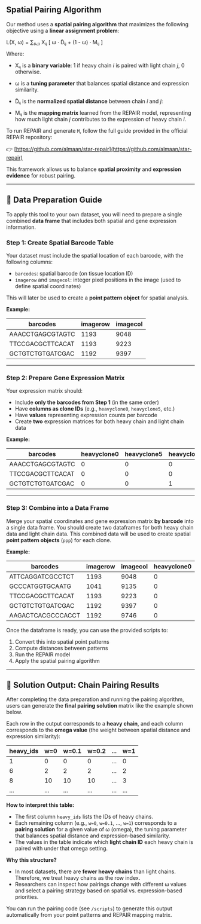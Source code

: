 ## Spatial Pairing Algorithm

Our method uses a **spatial pairing algorithm** that maximizes the following objective using a **linear assignment problem**:

L(X, ω) = ∑₍ᵢ,ⱼ₎ Xᵢⱼ [ ω · D̃ᵢⱼ + (1 - ω) · Mᵢⱼ ]

Where:
- Xᵢⱼ is a **binary variable**: 1 if heavy chain *i* is paired with light chain *j*, 0 otherwise.
- ω is a **tuning parameter** that balances spatial distance and expression similarity.
- D̃ᵢⱼ is the **normalized spatial distance** between chain *i* and *j*:

- Mᵢⱼ is the **mapping matrix** learned from the REPAIR model, representing how much light chain *j* contributes to the expression of heavy chain *i*.

To run REPAIR and generate `M`, follow the full guide provided in the official REPAIR repository:

👉 [https://github.com/almaan/star-repair](https://github.com/almaan/star-repair)

This framework allows us to balance **spatial proximity** and **expression evidence** for robust pairing.

---

## 📐 Data Preparation Guide

To apply this tool to your own dataset, you will need to prepare a single combined **data frame** that includes both spatial and gene expression information.

### Step 1: Create Spatial Barcode Table

Your dataset must include the spatial location of each barcode, with the following columns:

- `barcodes`: spatial barcode (on tissue location ID)
- `imagerow` and `imagecol`: integer pixel positions in the image (used to define spatial coordinates)

This will later be used to create a **point pattern object** for spatial analysis.

**Example:**

| barcodes           | imagerow | imagecol |
|--------------------|----------|----------|
| AAACCTGAGCGTAGTC   | 1193     | 9048     |
| TTCCGACGCTTCACAT   | 1193     | 9223     |
| GCTGTCTGTGATCGAC   | 1192     | 9397     |

---

### Step 2: Prepare Gene Expression Matrix

Your expression matrix should:

- Include **only the barcodes from Step 1** (in the same order)
- Have **columns as clone IDs** (e.g., `heavyclone0`, `heavyclone5`, etc.)
- Have **values** representing expression counts per barcode
- Create **two** expression matrices for both heavy chain and light chain data

**Example:**

| barcodes           | heavyclone0 | heavyclone5 | heavyclone7 |
|--------------------|-------------|-------------|-------------|
| AAACCTGAGCGTAGTC   | 0           | 0           | 0           |
| TTCCGACGCTTCACAT   | 0           | 0           | 0           |
| GCTGTCTGTGATCGAC   | 0           | 0           | 1           |

---

### Step 3: Combine into a Data Frame

Merge your spatial coordinates and gene expression matrix **by barcode** into a single data frame. You should create two dataframes for both heavy chain data and light chain data. This combined data will be used to create spatial **point pattern objects** (`ppp`) for each clone.

**Example:**

| barcodes           | imagerow | imagecol | heavyclone0 | heavyclone2 | heavyclone5 | heavyclone7 |
|--------------------|----------|----------|-------------|-------------|-------------|-------------|
| ATTCAGGATCGCCTCT   | 1193     | 9048     | 0           | 0           | 0           | 0           |
| GCCCATGGTGCAATG    | 1041     | 9135     | 0           | 0           | 0           | 0           |
| TTCCGACGCTTCACAT   | 1193     | 9223     | 0           | 0           | 0           | 0           |
| GCTGTCTGTGATCGAC   | 1192     | 9397     | 0           | 0           | 0           | 1           |
| AAGACTCACGCCCACCT  | 1192     | 9746     | 0           | 0           | 0           | 0           |


Once the dataframe is ready, you can use the provided scripts to:

1. Convert this into spatial point patterns
2. Compute distances between patterns
3. Run the REPAIR model
4. Apply the spatial pairing algorithm

---

## 🎯 Solution Output: Chain Pairing Results

After completing the data preparation and running the pairing algorithm, users can generate the **final pairing solution** matrix like the example shown below.

Each row in the output corresponds to a **heavy chain**, and each column corresponds to the **omega value** (the weight between spatial distance and expression similarity):

| heavy_ids | w=0 | w=0.1 | w=0.2 | ... | w=1 |
|-----------|-----|-------|-------|-----|-----|
| 1         | 0   | 0     | 0     | ... | 0   |
| 6         | 2   | 2     | 2     | ... | 2   |
| 8         | 10  | 10    | 10    | ... | 3   |
| ...       | ... | ...   | ...   | ... | ... |

**How to interpret this table:**
- The first column `heavy_ids` lists the IDs of heavy chains.
- Each remaining column (e.g., `w=0`, `w=0.1`, ..., `w=1`) corresponds to a **pairing solution** for a given value of ω (omega), the tuning parameter that balances spatial distance and expression-based similarity.
- The values in the table indicate which **light chain ID** each heavy chain is paired with under that omega setting.

**Why this structure?**
- In most datasets, there are **fewer heavy chains** than light chains. Therefore, we treat heavy chains as the row index.
- Researchers can inspect how pairings change with different ω values and select a pairing strategy based on spatial vs. expression-based priorities.

You can run the pairing code (see `/scripts`) to generate this output automatically from your point patterns and REPAIR mapping matrix.




